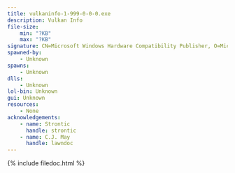 ```yaml
---
title: vulkaninfo-1-999-0-0-0.exe
description: Vulkan Info
file-size:
    min: "?KB"
    max: "?KB"
signature: CN=Microsoft Windows Hardware Compatibility Publisher, O=Microsoft Corporation, L=Redmond, S=Washington, C=US
spawned-by:
    - Unknown
spawns:
    - Unknown
dlls:
    - Unknown
lol-bin: Unknown
gui: Unknown
resources:
    - None
acknowledgements:
    - name: Strontic
      handle: strontic
    - name: C.J. May
      handle: lawndoc
---
```


{% include filedoc.html %}
